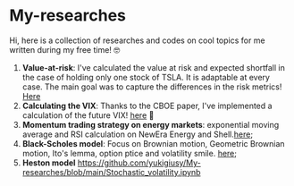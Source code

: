 # My-researches
Hi, here is a collection of researches and codes on cool topics for me written during my free time! 🤓

1. **Value-at-risk**: I've calculated the value at risk and expected shortfall in the case of holding only one stock of TSLA. It is adaptable at every case. The main goal was to capture the differences in the risk metrics! [Here](https://github.com/yukigiusy/My-researches/blob/main/VAR_%20(1).ipynb)
2. **Calculating the VIX**: Thanks to the CBOE paper, I've implemented a calculation of the future VIX! [here](https://github.com/yukigiusy/My-researches/blob/main/modelling_vix.ipynb) 🚀
3. **Momentum trading strategy on energy markets**: exponential moving average and RSI calculation on NewEra Energy and Shell.[here](https://github.com/yukigiusy/My-researches/blob/main/Momentum_energy_markets.ipynb);
4. **Black-Scholes model**: Focus on Brownian motion, Geometric Brownian motion, Ito's lemma, option ptice and volatility smile. [here](https://github.com/yukigiusy/My-researches/blob/main/BSM_diving_into_Brownian_motion%2C_Ito's_lemma_and_stock_prices.ipynb);
5. **Heston model** https://github.com/yukigiusy/My-researches/blob/main/Stochastic_volatility.ipynb

